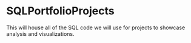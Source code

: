 # SQLPortfolioProjects

This will house all of the SQL code we will use for projects to showcase analysis and visualizations.
